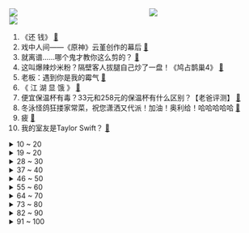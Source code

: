 <div >
	<a style="float:left;width:55%;" href = "https://github.com/anuraghazra/github-readme-stats">
	 <img src = "https://github-readme-stats.vercel.app/api?username=iuuuuuaena&theme=buefy&show_icons=true"/>
	</a>
	<a  style="float:right;width:45%" href = "https://github.com/anuraghazra/github-readme-stats">
	 <img  src="https://github-readme-stats.vercel.app/api/top-langs/?username=anuraghazra&layout=compact"/>
	</a>
	</div>

[![](https://img.shields.io/badge/jxd-@jxdgogogo.xyz-yellowgreen.svg)](https://www.jxdgogogo.xyz)<br>
1. 《还 钱》 [:link:](//www.bilibili.com/video/BV1Lb4y1H7u2) <br>
2. 戏中人间——《原神》云堇创作的幕后 [:link:](//www.bilibili.com/video/BV1xL411c7wn) <br>
3. 就离谱……哪个鬼才教你这么剪的？ [:link:](//www.bilibili.com/video/BV1tZ4y1S7xH) <br>
4. 这叫爆辣炒米粉？隔壁客人拔腿自己炒了一盘！《鸠占鹊巢4》 [:link:](//www.bilibili.com/video/BV1CS4y1j7Qi) <br>
5. 老板：遇到你是我的霉气 [:link:](//www.bilibili.com/video/BV1CL4y1b76Y) <br>
6. 《 江 湖 显 饿 》 [:link:](//www.bilibili.com/video/BV1Wu41127nj) <br>
7. 便宜保温杯有毒？33元和258元的保温杯有什么区别？【老爸评测】 [:link:](//www.bilibili.com/video/BV1xR4y1M7mu) <br>
8. 冬泳怪鸽狂搂家常菜，祝您潇洒又代派！加油！奥利给！哈哈哈哈哈 [:link:](//www.bilibili.com/video/BV1QY41187FG) <br>
9. 疲 [:link:](//www.bilibili.com/video/BV1ZF411v7Nz) <br>
10. 我的室友是Taylor Swift？ [:link:](//www.bilibili.com/video/BV1ku41127i1) <br>
<details>
<summary>10 ~ 20</summary>

11. 谁要去德国总理府摘旗？【硬核狠人23】 [:link:](//www.bilibili.com/video/BV1G44y1L7JB) <br>
12. 美食up主：这道菜好闻好吃又好看，我不允许它失传！ [:link:](//www.bilibili.com/video/BV1eY411h7kq) <br>
13. 【原神】八重酱：啊对对对 [:link:](//www.bilibili.com/video/BV1VR4y1g7KQ) <br>
14. 假如员工都比老板有钱 [:link:](//www.bilibili.com/video/BV15m4y1D7R8) <br>
15. 【散人】国产民俗恐怖《纸嫁衣3》 终须还了鸳鸯债（完结共5P） [:link:](//www.bilibili.com/video/BV1AS4y1j7o9) <br>
16. 2021年我做的车 2022年像实用性出发 [:link:](//www.bilibili.com/video/BV1yY41187jW) <br>
17. 假如刀工有段位 [:link:](//www.bilibili.com/video/BV1Wu41127G6) <br>
18. 导演：演员快不够用了...【阅片无数Ⅱ 34】 [:link:](//www.bilibili.com/video/BV1fb4y1n7Gq) <br>
19. 一分钟变黑客，过年装X必备humble bundle！ [:link:](//www.bilibili.com/video/BV1NL411572B) <br>
</details>
<details>
<summary>19 ~ 20</summary>

20. 这还是我看的央视新闻吗 ？ ？ ？ [:link:](//www.bilibili.com/video/BV15m4y1D7w9) <br>
21. 【MCx原神】《年度巨制！方块上的提瓦特》（一） [:link:](//www.bilibili.com/video/BV1TS4y1f7av) <br>
22. 【点亮渊下宫Ⅱ】黎明！一腔孤勇 [:link:](//www.bilibili.com/video/BV1vm4y1D7Vn) <br>
23. 不给韩国人任何的机会！武大靖干干净净霸气夺冠，裁判再不公平也没辙了！ [:link:](//www.bilibili.com/video/BV1644y1j7ZJ) <br>
24. “谁说污泥满身的不算食物” [:link:](//www.bilibili.com/video/BV1p44y1578P) <br>
25. 客户看了都说好！【C4快乐阴人流#26】 [:link:](//www.bilibili.com/video/BV1zS4y1j7XY) <br>
26. 这球开了个寂寞，丁俊晖都学不来 [:link:](//www.bilibili.com/video/BV1Eu411277K) <br>
27. （这也能解说？！）深圳街头综合格斗！武德高尚，以武会友！ [:link:](//www.bilibili.com/video/BV1VS4y1f7iG) <br>
28. 唢呐遇上【神女劈观】 [:link:](//www.bilibili.com/video/BV1BY411876E) <br>
</details>
<details>
<summary>28 ~ 30</summary>

29. 失眠速进！如何在2分钟内睡成死猪？【知心一分钟】 [:link:](//www.bilibili.com/video/BV1hT4y1m7Pi) <br>
30. 要是五只一起跳怎么办？ [:link:](//www.bilibili.com/video/BV1Y44y157Sx) <br>
31. 溜冰场的冰里为什么要加牛奶？ [:link:](//www.bilibili.com/video/BV1aa411q7Sg) <br>
32. 别墅长得比树快！济南数千栋别墅野蛮霸占保护区 [:link:](//www.bilibili.com/video/BV1pm4y1U7u9) <br>
33. 杭州报亭将全部关闭？我拍下了它们最后的样子 [:link:](//www.bilibili.com/video/BV1ja411q7gJ) <br>
34. 988元一只，米其林级别的烤乳猪，没想到还挺好吃，胖猪头每天都想要【凭啥这么贵ep35-Estado Puro】 [:link:](//www.bilibili.com/video/BV1Nq4y1A7Bv) <br>
35. 啊哈哈哈⚡猪 汤 来 喽⚡ [:link:](//www.bilibili.com/video/BV1pT4y1m7z4) <br>
36. 【杨千嬅 × 错位时空】开口跪！天后深情演绎，百人合唱泪目现场！ [:link:](//www.bilibili.com/video/BV1MR4y1g7jp) <br>
37. 用｛水暖件｝还原莫比乌斯圈摆件，省钱真快乐｜软装抠搜指南 [:link:](//www.bilibili.com/video/BV1SS4y1Z7qo) <br>
</details>
<details>
<summary>37 ~ 40</summary>

38. 个人单曲《Sweet Counter》完整版MV [:link:](//www.bilibili.com/video/BV17b4y1J7ed) <br>
39. 印度街头秘制小汉堡，干净又卫生！ [:link:](//www.bilibili.com/video/BV1sF411v7Ro) <br>
40. 《崩坏3》动画短片「阿波卡利斯如是说」先行预告 [:link:](//www.bilibili.com/video/BV1uL4y1b7qo) <br>
41. 刚！目光所至，皆为华夏！ [:link:](//www.bilibili.com/video/BV1Ea411B7bC) <br>
42. 【罗翔】网络赌博比线下赌博危害更大？输钱的赌客是不是被害人？ [:link:](//www.bilibili.com/video/BV1xr4y1v7HN) <br>
43. 惊喜的源头是母爱——妈妈为女儿打造“小黄鸭主题”卧室 [:link:](//www.bilibili.com/video/BV1W3411a7ck) <br>
44. 《一份来自热爱的告白》 [:link:](//www.bilibili.com/video/BV1bT4y1m7Ff) <br>
45. 黄金风味的黄金饼和黄金奶 [:link:](//www.bilibili.com/video/BV1WT4y117cb) <br>
46. 【猛男版】Phut Hon 大摆锤不是只有妹子能跳！ [:link:](//www.bilibili.com/video/BV1jb4y1H7Fp) <br>
</details>
<details>
<summary>46 ~ 50</summary>

47. 这是国产游戏？这回日本把美国变为殖民地了！ [:link:](//www.bilibili.com/video/BV1Eu41127kE) <br>
48. 我是B站第几对结婚的UP？ [:link:](//www.bilibili.com/video/BV1EF411v7Xw) <br>
49. 大广东请求出战！《原神》x 曾小敏「神女劈观」真.粤剧版 [:link:](//www.bilibili.com/video/BV1RF411v7Hp) <br>
50. 2022明日方舟新春会「流光启明」庆典宣传PV [:link:](//www.bilibili.com/video/BV1gT4y117Dv) <br>
51. 电影最TOP：看完烂片洗眼睛！2021年度十大国际佳片盘点 [:link:](//www.bilibili.com/video/BV1Gb4y1H7cC) <br>
52. "作者前去拯救中华民族了，小说自此无限期停更" [:link:](//www.bilibili.com/video/BV1nL4y1b7Xh) <br>
53. 没有骨头的鸡腿，一口一个，赶紧做起来吧 [:link:](//www.bilibili.com/video/BV1b3411a7c8) <br>
54. ⚡ 别 逼 我 平 A 奥 ⚡ [:link:](//www.bilibili.com/video/BV1hS4y1Z7H3) <br>
55. 外网超强原神同人漫画《原神玩家-荧》（熟肉） [:link:](//www.bilibili.com/video/BV1iY41187ne) <br>
</details>
<details>
<summary>55 ~ 60</summary>

56. 卖粉vs卖“粉” [:link:](//www.bilibili.com/video/BV1ZZ4y1S7Mi) <br>
57. 不装了，我摊牌了，我就是仙王！ [:link:](//www.bilibili.com/video/BV1Su41127Pz) <br>
58. 大庆赶海，在沙滩上发现沙葵好像萝卜一样藏在沙中，还有海知了 [:link:](//www.bilibili.com/video/BV1Tr4y1v7WP) <br>
59. 《全是爱》日语版 [:link:](//www.bilibili.com/video/BV1cP4y1J7dQ) <br>
60. 77岁爷爷穿汉服到故宫 [:link:](//www.bilibili.com/video/BV1pa41167cS) <br>
61. 文件夹侧标签怎么做？学会这招半分钟搞定~ [:link:](//www.bilibili.com/video/BV1Zq4y1w7in) <br>
62. 你管这叫猛禽？ [:link:](//www.bilibili.com/video/BV1iR4y1g7dz) <br>
63. 【原神】神女劈观上新闻，有大伟哥和杨扬采访 [:link:](//www.bilibili.com/video/BV15b4y1J7ce) <br>
64. 【泠鸢翻唱】神女劈观- 差点废稿，应该还行！ [:link:](//www.bilibili.com/video/BV1mu41127PD) <br>
</details>
<details>
<summary>64 ~ 70</summary>

65. 你相信这裙子是陶瓷做的吗？中国奢侈品可真是咬碎牙也买不起！ [:link:](//www.bilibili.com/video/BV1Uq4y1w7RT) <br>
66. 小时候听不懂，现在刻骨铭心 [:link:](//www.bilibili.com/video/BV1vF411v7oR) <br>
67. ⚡姐姐你啊，实在是太弱了！⚡ [:link:](//www.bilibili.com/video/BV18Z4y1S77e) <br>
68. 友友们，煎饼果子没问题！ [:link:](//www.bilibili.com/video/BV1EL41157jq) <br>
69. 十五秒高能预警！孤勇者吉他指弹改编。 [:link:](//www.bilibili.com/video/BV1cL411c7Po) <br>
70. 一个品牌可以有多少个代言人？ [:link:](//www.bilibili.com/video/BV1Nb4y1H7eY) <br>
71. 全网最强探店！扫黄现场惊现报警器！ [:link:](//www.bilibili.com/video/BV1w3411Y7Gi) <br>
72. 我的六岁妹妹竟最喜欢钟离！？ [:link:](//www.bilibili.com/video/BV1kr4y1v7nV) <br>
73. 中 二 病 妹 妹 突 发 恶 疾 [:link:](//www.bilibili.com/video/BV1aR4y1g7HM) <br>
</details>
<details>
<summary>73 ~ 80</summary>

74. 干净又卫生！在游戏中做菜【木筏求生#7】 [:link:](//www.bilibili.com/video/BV1MS4y177Fq) <br>
75. 《 二 次 元 道 理 哥 》 [:link:](//www.bilibili.com/video/BV1TF411v7M2) <br>
76. 【人类观察日志】100 做到一百期了！开心~ [:link:](//www.bilibili.com/video/BV14F411v7kU) <br>
77. 【时代少年团】广告拍摄花絮 [:link:](//www.bilibili.com/video/BV1kL411c7kH) <br>
78. 领导教你如何花公司的钱 [:link:](//www.bilibili.com/video/BV11S4y1j7GV) <br>
79. 你，亲眼看过原子吗？ [:link:](//www.bilibili.com/video/BV1Jr4y1v7gq) <br>
80. 【原神】在教室唱《神女劈观》一人分饰两角，开口太绝了!!! [:link:](//www.bilibili.com/video/BV1Fb4y1H7hP) <br>
81. 求求参考作业的时候动动脑子吧！！！ [:link:](//www.bilibili.com/video/BV1BY41187Cz) <br>
82. 《 体 贴 入 微 》 [:link:](//www.bilibili.com/video/BV1cL411c7WX) <br>
</details>
<details>
<summary>82 ~ 90</summary>

83. emoji变成美少女们有多可爱？！ [:link:](//www.bilibili.com/video/BV1hr4y1v7nq) <br>
84. 这才是汉堡该有的样子 [:link:](//www.bilibili.com/video/BV1E44y157ck) <br>
85. 《阴阳师》铃彦姬CG | 寒祭灼魄，心火永明（CV：小松未可子） [:link:](//www.bilibili.com/video/BV1iR4y1M7i5) <br>
86. 是不是觉得和理发师沟通很困难？给你们看看理发师眼里的客人… [:link:](//www.bilibili.com/video/BV1M44y1L7Ma) <br>
87. 【谷江山】要了一条命的《孤勇者》录音版本！ [:link:](//www.bilibili.com/video/BV1yL4y1t7Hh) <br>
88. 有钱都买不到的泥污脊龙虾，刺身和碳烤都非常惊艳 [:link:](//www.bilibili.com/video/BV1iR4y1g74y) <br>
89. 闹市中现中式婚礼，目击者：八抬大轿，明媒正娶 [:link:](//www.bilibili.com/video/BV1aa411q7yC) <br>
90. 人类挨冻行为大赏：这个冬天到底冷到什么程度 [:link:](//www.bilibili.com/video/BV1MS4y1j775) <br>
91. “恕我直言，韩委，您才上任第一天” [:link:](//www.bilibili.com/video/BV1Dm4y1D7aP) <br>
</details>
<details>
<summary>91 ~ 100</summary>

92. 最强白嫖攻略：这27个网站让你彻底告别资源付费！ [:link:](//www.bilibili.com/video/BV1CY411875J) <br>
93. 干饭公司最后一顿饭 [:link:](//www.bilibili.com/video/BV12a411q7h2) <br>
94. “英雄沦为路人眼里的疯子，他不再回头，等待下一次循环。” 【开端】 [:link:](//www.bilibili.com/video/BV1pa411q7vX) <br>
95. 【明日方舟】克里斯汀小姐的一天 - 傀影与猩红孤钻.ver [:link:](//www.bilibili.com/video/BV1u34y1B7im) <br>
96. 看完就知道新年礼物怎么准备了 [:link:](//www.bilibili.com/video/BV1nS4y1j7Zi) <br>
97. 勇敢者的游戏 [:link:](//www.bilibili.com/video/BV1gb4y1H7fd) <br>
98. RLCraft！完结撒花！最新2.9版 EP44！ [:link:](//www.bilibili.com/video/BV1vT4y1m7gK) <br>
99. 【奇葩饮料4.0】试试就逝世…… [:link:](//www.bilibili.com/video/BV1Br4y1v72i) <br>
100. 纽约警察：新型测谎仪，撒谎会响噢（上膛 [:link:](//www.bilibili.com/video/BV1Dr4y1v74f) <br>
</details>
